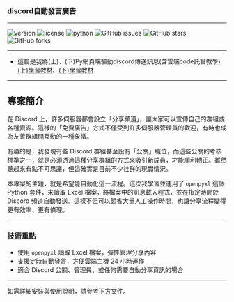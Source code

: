 ### discord自動發言廣告

---
![version](https://img.shields.io/badge/version-1.0.0-blue)
![license](https://img.shields.io/badge/license-MIT-green)
![python](https://img.shields.io/badge/python-3.8+-yellow)
![GitHub issues](https://img.shields.io/github/issues/chase5ws/asc_discord_auto_ad)
![GitHub stars](https://img.shields.io/github/stars/chase5ws/asc_discord_auto_ad)
![GitHub forks](https://img.shields.io/github/forks/chase5ws/asc_discord_auto_ad)

---
* 這篇是我將(上)、(下)Py網頁端驅動discord傳送訊息(含雲端code託管教學)
[(上)學習教材](https://www.linkedin.com/pulse/part1-py%25E7%25B6%25B2%25E9%25A0%2581%25E7%25AB%25AF%25E9%25A9%2585%25E5%258B%2595discord%25E5%2582%25B3%25E9%2580%2581%25E8%25A8%258A%25E6%2581%25AF%25E5%2590%25AB%25E9%259B%25B2%25E7%25AB%25AFcode%25E8%25A8%2597%25E7%25AE%25A1%25E6%2595%2599%25E5%25AD%25B8-yang-tseng-5eqne/)、[(下)學習教材](https://www.linkedin.com/pulse/%E4%B8%8Bpy%E7%B6%B2%E9%A0%81%E7%AB%AF%E9%A9%85%E5%8B%95discord%E5%82%B3%E9%80%81%E8%A8%8A%E6%81%AF%E5%90%AB%E9%9B%B2%E7%AB%AFcode%E8%A8%97%E7%AE%A1%E6%95%99%E5%AD%B8-yang-tseng-oqgne/?trackingId=GPU1Ug9skOF5nNYya0NkUg%3D%3D)

---
## 專案簡介

在 Discord 上，許多伺服器都會設立「分享頻道」，讓大家可以宣傳自己的群組或各種資源。這樣的「免費廣告」方式不僅受到許多伺服器管理員的歡迎，有時也成為友善群組間互動的一種象徵。

有趣的是，我發現有些 Discord 群組甚至設有「公關」職位，而這些公關的考核標準之一，就是必須透過這種分享群組的方式來吸引新成員，才能順利轉正。雖然聽起來有點不可思議，但這確實是目前不少社群的現實情況。

本專案的主題，就是希望能自動化這一流程。這次我學習並運用了 `openpyxl` 這個 Python 套件，來讀取 Excel 檔案，將檔案中的訊息載入程式，並在指定時間於 Discord 頻道自動發送。這樣不但可以節省大量人工操作時間，也讓分享流程變得更有效率、更有條理。

---

### 技術重點

- 使用 `openpyxl` 讀取 Excel 檔案，彈性管理分享內容
- 支援定時自動發言，方便雲端主機 24 小時運作
- 適合 Discord 公關、管理員、或任何需要自動分享資訊的場合

---

如需詳細安裝與使用說明，請參考下方文件。
